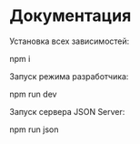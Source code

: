# Документация

Установка всех зависимостей:

npm i

Запуск режима разработчика:

npm run dev

Запуск сервера JSON Server:

npm run json
